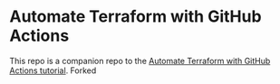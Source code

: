 # Automate Terraform with GitHub Actions

This repo is a companion repo to the [Automate Terraform with GitHub Actions tutorial](https://developer.hashicorp.com/terraform/tutorials/automation/github-actions). Forked

